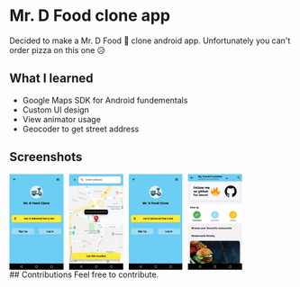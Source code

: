 # Mr. D Food clone app
Decided to make a Mr. D Food :hamburger: clone android app. Unfortunately you can't order pizza on this one :disappointed_relieved:

## What I learned
* Google Maps SDK for Android fundementals
* Custom UI design
* View animator usage
* Geocoder to get street address

## Screenshots
<div style="display:flex;" >
<img  src="art/sc1.png" width="19%" >
<img style="margin-left:10px;" src="art/sc2.png" width="19%" >
<img style="margin-left:10px;" src="art/sc1.png" width="19%" >
<img style="margin-left:10px;" src="art/sc3.png" width="19%" >

</div>
## Contributions
Feel free to contribute.